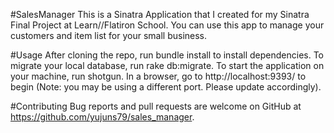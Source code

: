 #SalesManager
This is a Sinatra Application that I created for my Sinatra Final Project at Learn//Flatiron School.
You can use this app to manage your customers and item list for your small business.

#Usage
After cloning the repo, run bundle install to install dependencies. To migrate your local database, run rake db:migrate. To start the application on your machine, run shotgun. In a browser, go to http://localhost:9393/ to begin (Note: you may be using a different port. Please update accordingly).

#Contributing
Bug reports and pull requests are welcome on GitHub at https://github.com/yujuns79/sales_manager.
